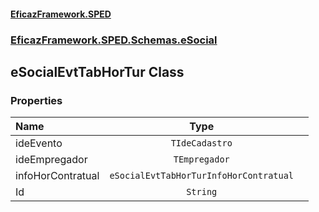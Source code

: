 #### [EficazFramework.SPED](EficazFrameworkSPED.md 'EficazFramework SPED')
### [EficazFramework.SPED.Schemas.eSocial](EficazFramework.SPED.Schemas.eSocial.md 'EficazFramework.SPED.Schemas.eSocial')

## eSocialEvtTabHorTur Class
### Properties

| Name | Type | |
| :--- | :---: | :--- |
| ideEvento | `TIdeCadastro` |  |
| ideEmpregador | `TEmpregador` |  |
| infoHorContratual | `eSocialEvtTabHorTurInfoHorContratual` |  |
| Id | `String` |  |
